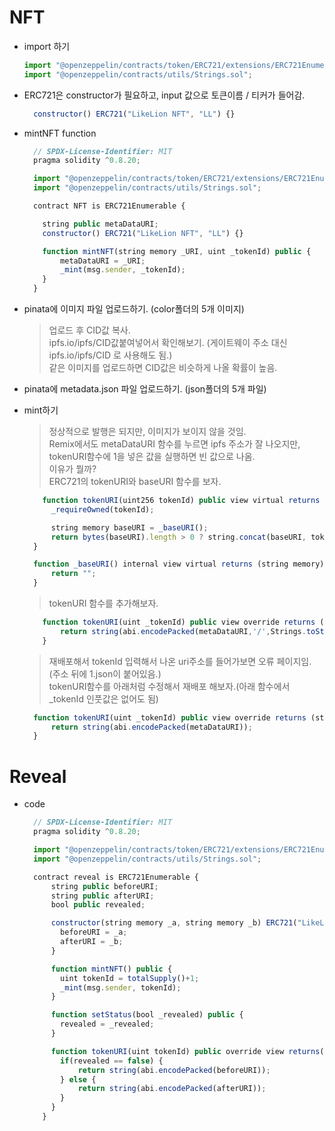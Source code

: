 # NFT

- import 하기

  ```javascript
  import "@openzeppelin/contracts/token/ERC721/extensions/ERC721Enumerable.sol";
  import "@openzeppelin/contracts/utils/Strings.sol";
  ```

- ERC721은 constructor가 필요하고, input 값으로 토큰이름 / 티커가 들어감.

  ```javascript
    constructor() ERC721("LikeLion NFT", "LL") {}
  ```

- mintNFT function

  ```javascript
    // SPDX-License-Identifier: MIT
    pragma solidity ^0.8.20;

    import "@openzeppelin/contracts/token/ERC721/extensions/ERC721Enumerable.sol";
    import "@openzeppelin/contracts/utils/Strings.sol";

    contract NFT is ERC721Enumerable {

      string public metaDataURI;
      constructor() ERC721("LikeLion NFT", "LL") {}

      function mintNFT(string memory _URI, uint _tokenId) public {
          metaDataURI = _URI;
          _mint(msg.sender, _tokenId);
      }
    }
  ```

- pinata에 이미지 파일 업로드하기. (color폴더의 5개 이미지)

  > 업로드 후 CID값 복사.  
  > ipfs.io/ipfs/CID값붙여넣어서 확인해보기. (게이트웨이 주소 대신 ipfs.io/ipfs/CID 로 사용해도 됨.)  
  > 같은 이미지를 업로드하면 CID값은 비슷하게 나올 확률이 높음.

- pinata에 metadata.json 파일 업로드하기. (json폴더의 5개 파일)

- mint하기

  > 정상적으로 발행은 되지만, 이미지가 보이지 않을 것임.  
  > Remix에서도 metaDataURI 함수를 누르면 ipfs 주소가 잘 나오지만, tokenURI함수에 1을 넣은 값을 실행하면 빈 값으로 나옴.  
  > 이유가 뭘까?  
  > ERC721의 tokenURI와 baseURI 함수를 보자.

  ```javascript
      function tokenURI(uint256 tokenId) public view virtual returns (string memory) {
        _requireOwned(tokenId);

        string memory baseURI = _baseURI();
        return bytes(baseURI).length > 0 ? string.concat(baseURI, tokenId.toString()) : "";
    }

    function _baseURI() internal view virtual returns (string memory) {
        return "";
    }
  ```

  > tokenURI 함수를 추가해보자.

  ```javascript
      function tokenURI(uint _tokenId) public view override returns (string memory) {
          return string(abi.encodePacked(metaDataURI,'/',Strings.toString(_tokenId),'.json'));
      }
  ```

  > 재배포해서 tokenId 입력해서 나온 uri주소를 들어가보면 오류 페이지임. (주소 뒤에 1.json이 붙어있음.)  
  > tokenURI함수를 아래처럼 수정해서 재배포 해보자.(아래 함수에서 \_tokenId 인풋값은 없어도 됨)

  ```javascript
    function tokenURI(uint _tokenId) public view override returns (string memory){
        return string(abi.encodePacked(metaDataURI));
    }
  ```

# Reveal

- code

  ```javascript
    // SPDX-License-Identifier: MIT
    pragma solidity ^0.8.20;

    import "@openzeppelin/contracts/token/ERC721/extensions/ERC721Enumerable.sol";
    import "@openzeppelin/contracts/utils/Strings.sol";

    contract reveal is ERC721Enumerable {
        string public beforeURI;
        string public afterURI;
        bool public revealed;

        constructor(string memory _a, string memory _b) ERC721("LikeLion Reveal", "LLR1") {
          beforeURI = _a;
          afterURI = _b;
        }

        function mintNFT() public {
          uint tokenId = totalSupply()+1;
          _mint(msg.sender, tokenId);
        }

        function setStatus(bool _revealed) public {
          revealed = _revealed;
        }

        function tokenURI(uint tokenId) public override view returns(string memory) {
          if(revealed == false) {
              return string(abi.encodePacked(beforeURI));
          } else {
              return string(abi.encodePacked(afterURI));
          }
        }
      }
  ```
